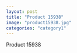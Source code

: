 ```yaml
---
layout: post
title: "Product 15938"
image: "product15938.jpg"
categories: "category1"
---
```

Product 15938
